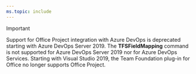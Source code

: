 ```yaml
---
ms.topic: include
---
```


> [!IMPORTANT]  
> Support for Office Project integration with Azure DevOps is deprecated starting with Azure DevOps Server 2019. The **TFSFieldMapping** command is not supported for Azure DevOps Server 2019 nor for Azure DevOps Services. Starting with Visual Studio 2019, the Team Foundation plug-in for Office no longer supports Office Project.  

